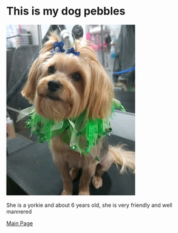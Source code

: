 # This is my dog pebbles
![Picture](https://github.com/JesseMorrison12/IT-1000-Midterm/blob/main/image_0.JPEG)

She is a yorkie and about 6 years old, she is very friendly and well mannered

[Main Page](https://github.com/JesseMorrison12/IT-1000-Midterm/blob/main/README.md)
